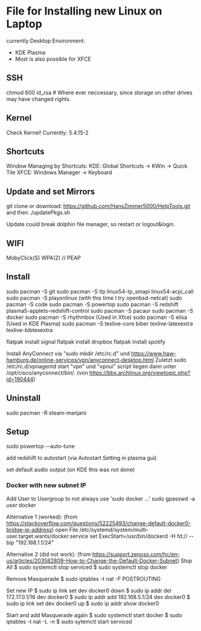  # File for Installing new Linux on Laptop

currently Desktop Environment: 
- KDE Plasma
- Most is also possible for XFCE

## SSH
chmod 600 id_rsa # Where ever neccessary, since storage on other drives may have changed rights.

## Kernel
Check Kernel!
Currently: 5.4.15-2

## Shortcuts
Window Managing by Shortcuts:
KDE: Global Shortcuts -> KWin -> Quick Tile
XFCE: Windows Manager -> Keyboard

## Update and set Mirrors
git clone or download: https://github.com/HansZimmer5000/HelpTools.git and then ./updatePkgs.sh

Update could break dolphin file manager, so restart or logout&login.

## WIFI
MobyClick(S)
WPA(2) // PEAP

## Install
sudo pacman -S git 
sudo pacman -S tlp linux54-tp_smapi linux54-acpi_call
sudo pacman -S playonlinux (with this time I try openbsd-netcat)
sudo pacman -S code
sudo pacman -S powertop
sudo pacman -S redshift plasma5-applets-redshift-control
sudo pacman -S pacaur
sudo pacman -S docker
sudo pacman -S rhythmbox (Used in Xfce)
sudo pacman -S elisa (Used in KDE Plasma)
sudo pacman -S texlive-core biber texlive-latexextra texlive-bibtexextra

flatpak install signal
flatpak install dropbox
flatpak install spotify

Install AnyConnect via "sudo mkdir /etc/rc.d" und https://www.haw-hamburg.de/online-services/vpn/anyconnect-desktop.html 
Zuletzt sudo /etc/rc.d/vpnagentd start
"vpn" und "vpnui" script liegen dann unter /opt/cisco/anyconnect/bin/. 
(von https://bbs.archlinux.org/viewtopic.php?id=190444)

## Uninstall

sudo pacman -R steam-manjaro

## Setup

sudo powertop --auto-tune

add redshift to autostart (via Autostart Setting in plasma gui)

set default audio output (on KDE this was not done)

### Docker with new subnet IP

Add User to Usergroup to not always use 'sudo docker ...'
sudo gpasswd -a *user* docker

Alternative 1 (worked):
(from https://stackoverflow.com/questions/52225493/change-default-docker0-bridge-ip-address)
open File /etc/systemd/system/multi-user.target.wants/docker.service
set ExecStart=/usr/bin/dockerd -H fd:// --bip "192.168.1.1/24"

Alternative 2 (did not work):
(from https://support.zenoss.com/hc/en-us/articles/203582809-How-to-Change-the-Default-Docker-Subnet)
Stop All
$ sudo systemctl stop serviced
$ sudo systemctl stop docker

Remove Masquerade
$ sudo iptables -t nat -F POSTROUTING

Set new IP
$ sudo ip link set dev docker0 down
$ sudo ip addr del 172.17.0.1/16 dev docker0
$ sudo ip addr add 192.168.5.1/24 dev docker0
$ sudo ip link set dev docker0 up
$ sudo ip addr show docker0

Start and add Masquerade again
$ sudo systemctl start docker 
$ sudo iptables -t nat -L -n
$ sudo sytemctl start serviced






